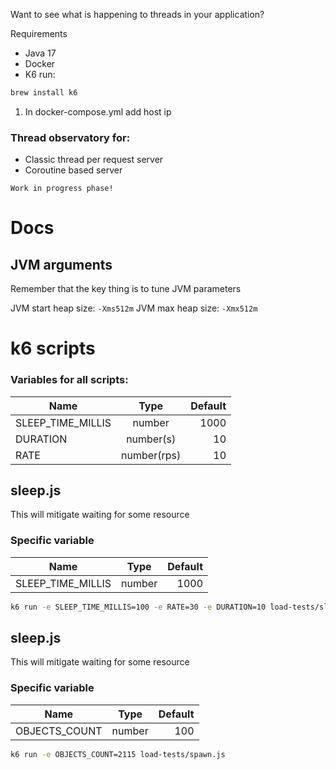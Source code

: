 Want to see what is happening to threads in your application?

Requirements

- Java 17
- Docker
- K6 run:

```bash
brew install k6
```

1. In docker-compose.yml add host ip

### Thread observatory for:

- Classic thread per request server
- Coroutine based server

`Work in progress phase!`

# Docs

## JVM arguments

Remember that the key thing is to tune JVM parameters

JVM start heap size: ```-Xms512m```
JVM max heap size: ```-Xmx512m```

# k6 scripts

### Variables for all scripts:

| Name              |    Type     | Default |
|-------------------|:-----------:|--------:|
| SLEEP_TIME_MILLIS |   number    |    1000 |
| DURATION          |  number(s)  |      10 |
| RATE              | number(rps) |      10 |


## sleep.js

This will mitigate waiting for some resource
### Specific variable

| Name              |    Type     | Default |
|-------------------|:-----------:|--------:|
| SLEEP_TIME_MILLIS |   number    |    1000 |

```bash
k6 run -e SLEEP_TIME_MILLIS=100 -e RATE=30 -e DURATION=10 load-tests/sleep.js
```

## sleep.js

This will mitigate waiting for some resource
### Specific variable

| Name          |  Type  | Default |
|---------------|:------:|--------:|
| OBJECTS_COUNT | number |     100 |

```bash
k6 run -e OBJECTS_COUNT=2115 load-tests/spawn.js 
```
